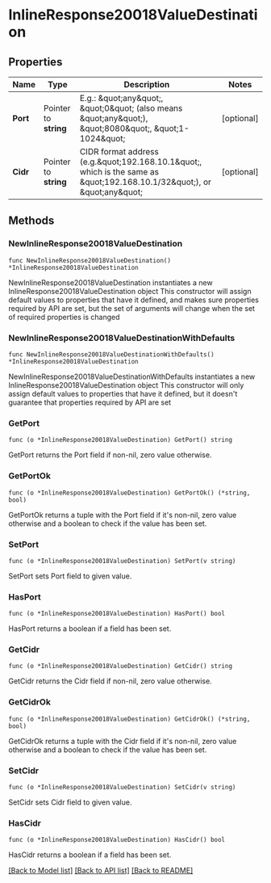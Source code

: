# InlineResponse20018ValueDestination

## Properties

Name | Type | Description | Notes
------------ | ------------- | ------------- | -------------
**Port** | Pointer to **string** | E.g.: \&quot;any\&quot;, \&quot;0\&quot; (also means \&quot;any\&quot;), \&quot;8080\&quot;, \&quot;1-1024\&quot; | [optional] 
**Cidr** | Pointer to **string** | CIDR format address (e.g.\&quot;192.168.10.1\&quot;, which is the same as \&quot;192.168.10.1/32\&quot;), or \&quot;any\&quot; | [optional] 

## Methods

### NewInlineResponse20018ValueDestination

`func NewInlineResponse20018ValueDestination() *InlineResponse20018ValueDestination`

NewInlineResponse20018ValueDestination instantiates a new InlineResponse20018ValueDestination object
This constructor will assign default values to properties that have it defined,
and makes sure properties required by API are set, but the set of arguments
will change when the set of required properties is changed

### NewInlineResponse20018ValueDestinationWithDefaults

`func NewInlineResponse20018ValueDestinationWithDefaults() *InlineResponse20018ValueDestination`

NewInlineResponse20018ValueDestinationWithDefaults instantiates a new InlineResponse20018ValueDestination object
This constructor will only assign default values to properties that have it defined,
but it doesn't guarantee that properties required by API are set

### GetPort

`func (o *InlineResponse20018ValueDestination) GetPort() string`

GetPort returns the Port field if non-nil, zero value otherwise.

### GetPortOk

`func (o *InlineResponse20018ValueDestination) GetPortOk() (*string, bool)`

GetPortOk returns a tuple with the Port field if it's non-nil, zero value otherwise
and a boolean to check if the value has been set.

### SetPort

`func (o *InlineResponse20018ValueDestination) SetPort(v string)`

SetPort sets Port field to given value.

### HasPort

`func (o *InlineResponse20018ValueDestination) HasPort() bool`

HasPort returns a boolean if a field has been set.

### GetCidr

`func (o *InlineResponse20018ValueDestination) GetCidr() string`

GetCidr returns the Cidr field if non-nil, zero value otherwise.

### GetCidrOk

`func (o *InlineResponse20018ValueDestination) GetCidrOk() (*string, bool)`

GetCidrOk returns a tuple with the Cidr field if it's non-nil, zero value otherwise
and a boolean to check if the value has been set.

### SetCidr

`func (o *InlineResponse20018ValueDestination) SetCidr(v string)`

SetCidr sets Cidr field to given value.

### HasCidr

`func (o *InlineResponse20018ValueDestination) HasCidr() bool`

HasCidr returns a boolean if a field has been set.


[[Back to Model list]](../README.md#documentation-for-models) [[Back to API list]](../README.md#documentation-for-api-endpoints) [[Back to README]](../README.md)


